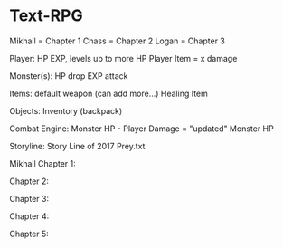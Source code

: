 # Text-RPG


Mikhail = Chapter 1
Chass = Chapter 2
Logan = Chapter 3

Player:
    HP
    EXP, levels up to more HP
    Player Item = x damage

Monster(s):
    HP
    drop EXP
    attack

Items:
    default weapon (can add more...)
    Healing Item

Objects:
    Inventory (backpack)

Combat Engine:
    Monster HP - Player Damage = "updated" Monster HP


Storyline:
    Story Line of 2017 Prey.txt

Mikhail
Chapter 1:
    
Chapter 2:

Chapter 3:

Chapter 4:

Chapter 5:
